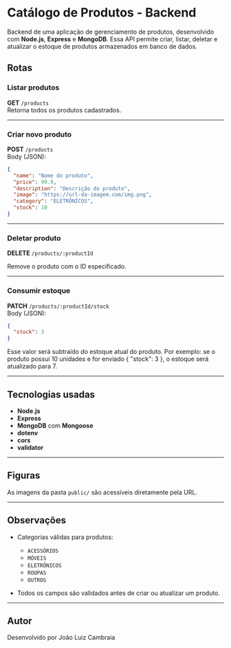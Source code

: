 # Catálogo de Produtos - Backend

Backend de uma aplicação de gerenciamento de produtos, desenvolvido com **Node.js**, **Express** e **MongoDB**. Essa API permite criar, listar, deletar e atualizar o estoque de produtos armazenados em banco de dados.

## Rotas

### Listar produtos

**GET** `/products`  
Retorna todos os produtos cadastrados.

---

### Criar novo produto

**POST** `/products`  
Body (JSON):

```json
{
  "name": "Nome do produto",
  "price": 99.9,
  "description": "Descrição do produto",
  "image": "https://url-da-imagem.com/img.png",
  "category": "ELETRÔNICOS",
  "stock": 10
}
```

---

### Deletar produto

**DELETE** `/products/:productId`

Remove o produto com o ID especificado.

---

### Consumir estoque

**PATCH** `/products/:productId/stock`  
Body (JSON):

```json
{
  "stock": 3
}
```

Esse valor será subtraído do estoque atual do produto.
Por exemplo: se o produto possui 10 unidades e for enviado { "stock": 3 }, o estoque será atualizado para 7.

---

## Tecnologias usadas

- **Node.js**
- **Express**
- **MongoDB** com **Mongoose**
- **dotenv**
- **cors**
- **validator**

---

## Figuras

As imagens da pasta `public/` são acessíveis diretamente pela URL.

---

## Observações

- Categorias válidas para produtos:

  - `ACESSÓRIOS`
  - `MÓVEIS`
  - `ELETRÔNICOS`
  - `ROUPAS`
  - `OUTROS`

- Todos os campos são validados antes de criar ou atualizar um produto.

---

## Autor

Desenvolvido por João Luiz Cambraia
